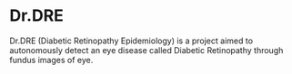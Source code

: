 # Dr.DRE
Dr.DRE (Diabetic Retinopathy Epidemiology) is a project aimed to autonomously detect an eye disease called Diabetic Retinopathy through fundus images of eye.
